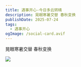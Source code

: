 ```yaml
---
title: 遇事开心-今日多云转晴
description: 晃眼寒暑交替 春秋变换
publishDate: 2025-07-24
tags:
  - 遇事开心
ogImage: /social-card.avif
---
```

晃眼寒暑交替 春秋变换

![](/assets/images/【哲风壁纸】刘浩存-女明星.png)

